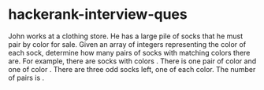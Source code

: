 # hackerank-interview-ques
John works at a clothing store. He has a large pile of socks that he must pair by color for sale. Given an array of integers representing the color of each sock, determine how many pairs of socks with matching colors there are.  For example, there are  socks with colors . There is one pair of color  and one of color . There are three odd socks left, one of each color. The number of pairs is .
